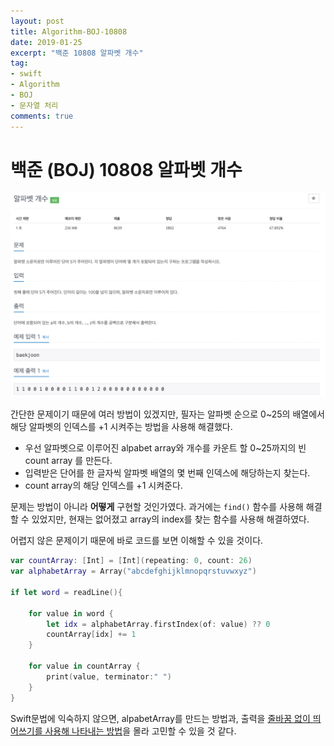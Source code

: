 ```yaml
---
layout: post
title: Algorithm-BOJ-10808
date: 2019-01-25
excerpt: "백준 10808 알파벳 개수"
tag:
- swift
- Algorithm
- BOJ
- 문자열 처리
comments: true
---
```


# 백준 (BOJ) 10808 알파벳 개수

<img src="../assets/img/posted/BOJ_10808.png">

간단한 문제이기 때문에 여러 방법이 있겠지만, 필자는 알파벳 순으로 0~25의 배열에서 해당 알파벳의 인덱스를 +1 시켜주는 방법을 사용해 해결했다. 

- 우선 알파벳으로 이루어진 alpabet array와 개수를 카운트 할 0~25까지의 빈 count array 를 만든다.
- 입력받은 단어를 한 글자씩 알파벳 배열의 몇 번째 인덱스에 해당하는지 찾는다.
- count array의 해당 인덱스를 +1 시켜준다.

문제는 방법이 아니라 **어떻게** 구현할 것인가였다. 
과거에는 `find()` 함수를 사용해 해결할 수 있었지만, 현재는 없어졌고 array의 index를 찾는 함수를 사용해 해결하였다.

어렵지 않은 문제이기 때문에 바로 코드를 보면 이해할 수 있을 것이다.

~~~ swift
var countArray: [Int] = [Int](repeating: 0, count: 26)
var alphabetArray = Array("abcdefghijklmnopqrstuvwxyz")

if let word = readLine(){
    
    for value in word {
        let idx = alphabetArray.firstIndex(of: value) ?? 0
        countArray[idx] += 1
    }
    
    for value in countArray {
        print(value, terminator:" ")
    }
}
~~~


Swift문법에 익숙하지 않으면, alpabetArray를 만드는 방법과, 출력을 [줄바꿈 없이 띄어쓰기를 사용해 나타내는 방법](https://chelwoong.github.io/Swift-String/)을 몰라 고민할 수 있을 것 같다.
